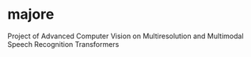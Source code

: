 # majore
Project of Advanced Computer Vision on Multiresolution and Multimodal Speech Recognition Transformers
